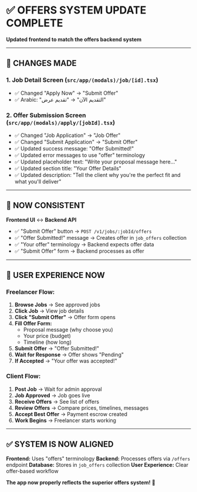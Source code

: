 # ✅ OFFERS SYSTEM UPDATE COMPLETE

**Updated frontend to match the offers backend system**

---

## 🔄 CHANGES MADE

### **1. Job Detail Screen** (`src/app/(modals)/job/[id].tsx`)
- ✅ Changed "Apply Now" → "Submit Offer"
- ✅ Arabic: "التقديم الآن" → "تقديم عرض"

### **2. Offer Submission Screen** (`src/app/(modals)/apply/[jobId].tsx`)
- ✅ Changed "Job Application" → "Job Offer"
- ✅ Changed "Submit Application" → "Submit Offer"
- ✅ Updated success message: "Offer Submitted!"
- ✅ Updated error messages to use "offer" terminology
- ✅ Updated placeholder text: "Write your proposal message here..."
- ✅ Updated section title: "Your Offer Details"
- ✅ Updated description: "Tell the client why you're the perfect fit and what you'll deliver"

---

## 🎯 NOW CONSISTENT

**Frontend UI** ↔️ **Backend API**
- ✅ "Submit Offer" button → `POST /v1/jobs/:jobId/offers`
- ✅ "Offer Submitted!" message → Creates offer in `job_offers` collection
- ✅ "Your offer" terminology → Backend expects offer data
- ✅ "Submit Offer" form → Backend processes as offer

---

## 📱 USER EXPERIENCE NOW

### **Freelancer Flow:**
1. **Browse Jobs** → See approved jobs
2. **Click Job** → View job details  
3. **Click "Submit Offer"** → Offer form opens
4. **Fill Offer Form:**
   - Proposal message (why choose you)
   - Your price (budget)
   - Timeline (how long)
5. **Submit Offer** → "Offer Submitted!"
6. **Wait for Response** → Offer shows "Pending"
7. **If Accepted** → "Your offer was accepted!"

### **Client Flow:**
1. **Post Job** → Wait for admin approval
2. **Job Approved** → Job goes live
3. **Receive Offers** → See list of offers
4. **Review Offers** → Compare prices, timelines, messages
5. **Accept Best Offer** → Payment escrow created
6. **Work Begins** → Freelancer starts working

---

## ✅ SYSTEM IS NOW ALIGNED

**Frontend:** Uses "offers" terminology
**Backend:** Processes offers via `/offers` endpoint
**Database:** Stores in `job_offers` collection
**User Experience:** Clear offer-based workflow

**The app now properly reflects the superior offers system!** 🎉

